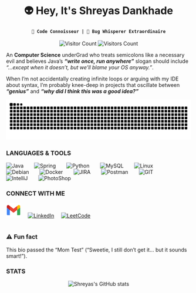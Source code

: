<div align="center">
  
# 👽 Hey, It's Shreyas Dankhade 
**`🚀 Code Connoisseur | 🐛 Bug Whisperer Extraordinaire`**  
<br>
<img src="https://profile-counter.glitch.me/ShreyasDankhade/count.svg?" alt="Visitor Count" />
<img src="https://profile-counter.deno.dev/ShreyasDankhade/count.svg" alt="Visitors Count" />

</div>

An **Computer Science** underGrad who treats semicolons like a necessary evil and believes Java’s **_“write once, run anywhere”_** slogan should include _“...except when it doesn’t, but we’ll blame your OS anyway.”_.

When I’m not accidentally creating infinite loops or arguing with my IDE about syntax, I’m probably knee-deep in projects that oscillate between **_“genius”_** and **_“why did I think this was a good idea?”_**

<div align="center">
<picture>
  <source media="(prefers-color-scheme: dark)" srcset="https://raw.githubusercontent.com/ShreyasDankhade/ShreyasDankhade/output/github-contribution-grid-snake-dark.svg">
  <source media="(prefers-color-scheme: light)" srcset="https://raw.githubusercontent.com/ShreyasDankhade/ShreyasDankhade/output/github-contribution-grid-snake.svg">
  <img alt="github contribution grid snake animation" src="https://raw.githubusercontent.com/ShreyasDankhade/ShreyasDankhade/output/github-contribution-grid-snake.svg">
</picture>
</div>

### LANGUAGES & TOOLS
<p align="left">
  <img alt="Java" width="50" height="50" style="padding-right:25px;" src="https://cdn.jsdelivr.net/gh/devicons/devicon@latest/icons/java/java-original.svg" />
  <img alt="Spring" width="50" height="50" style="padding-right:25px;" src="https://cdn.jsdelivr.net/gh/devicons/devicon@latest/icons/spring/spring-original.svg" />
  <img alt="Python" width="50" height="50" style="padding-right:25px;" src="https://cdn.jsdelivr.net/gh/devicons/devicon@latest/icons/python/python-original.svg" />
  <img alt="MySQL" width="50" height="50" style="padding-right:25px;" src="https://cdn.jsdelivr.net/gh/devicons/devicon@latest/icons/mysql/mysql-original.svg" />
  <img alt="Linux" width="50" height="50" style="padding-right:25px;" src="https://cdn.jsdelivr.net/gh/devicons/devicon@latest/icons/linux/linux-original.svg" />  
  <img alt="Debian" width="50" height="50" style="padding-right:25px;" src="https://cdn.jsdelivr.net/gh/devicons/devicon@latest/icons/debian/debian-original.svg" />
  <img alt="Docker" width="50" height="50" style="padding-right:25px;" src="https://cdn.jsdelivr.net/gh/devicons/devicon@latest/icons/docker/docker-original.svg" />  
  <img alt="JIRA" width="50" height="50" style="padding-right:25px;" src="https://cdn.jsdelivr.net/gh/devicons/devicon@latest/icons/jira/jira-original.svg" />
  <img alt="Postman" width="50" height="50" style="padding-right:25px;" src="https://cdn.jsdelivr.net/gh/devicons/devicon@latest/icons/postman/postman-original.svg" />                  
  <img alt="GIT" width="50" height="50" style="padding-right:25px;" src="https://cdn.jsdelivr.net/gh/devicons/devicon@latest/icons/git/git-original.svg" />
  <img alt="IntelliJ" width="50" height="50" style="padding-right:25px;" src="https://cdn.jsdelivr.net/gh/devicons/devicon@latest/icons/intellij/intellij-original.svg" />  
  <img alt="PhotoShop" width="50" height="50" style="padding-right:25px;" src="https://cdn.jsdelivr.net/gh/devicons/devicon@latest/icons/photoshop/photoshop-original.svg" />
</p>

### CONNECT WITH ME

<p align="left">
  <a href="mailto:shreyasdankhade75@gmail.com" target="blank"><img alt="Gmail" width="40" height="40" style="padding-right:15px;" src="https://raw.githubusercontent.com/github/explore/8f19e4dbbf13418dc1b1d58bb265953553c15a46/topics/gmail/gmail.png"/></a>
  <a href="https://www.linkedin.com/in/shreyasdankhade" target="blank"><img alt="LinkedIn" width="40" height="40" style="padding-right:15px;" src="https://cdn.jsdelivr.net/gh/devicons/devicon@latest/icons/linkedin/linkedin-original.svg" /></a>
  <a href="https://www.leetcode.com/ShreyasDankhade" target="blank"><img alt="LeetCode" width="40" height="40" style="padding-right:15px;" src="https://raw.githubusercontent.com/rahuldkjain/github-profile-readme-generator/master/src/images/icons/Social/leet-code.svg"/></a>
</p>

#

###  ⚠️ Fun fact
This bio passed the “Mom Test” (“Sweetie, I still don’t get it… but it sounds smart!”).


### STATS 
<div align="center">
  
![Shreyas's GitHub stats](https://github-readme-stats.vercel.app/api?username=ShreyasDankhade&show_icons=true&theme=gotham)

</div>
